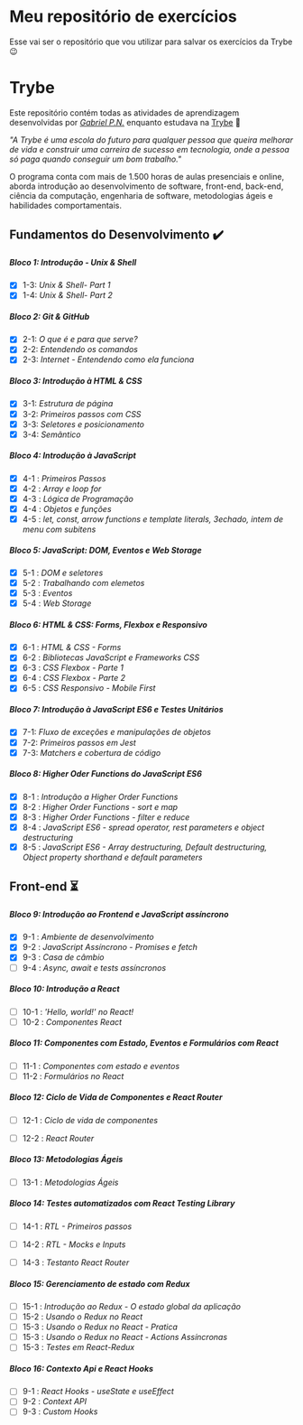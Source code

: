# Meu repositório de exercícios
Esse vai ser o repositório que vou utilizar para salvar os exercícios da Trybe 😉

# Trybe

Este repositório contém todas as atividades de aprendizagem desenvolvidas por _[Gabriel P.N.](https://www.linkedin.com/in/gabriel-pereira-559487187/)_ enquanto estudava na [Trybe](https://www.betrybe.com/) :rocket:

_"A Trybe é uma escola do futuro para qualquer pessoa que queira melhorar de vida e construir uma carreira de sucesso em tecnologia, onde a pessoa só paga quando conseguir um bom trabalho."_

O programa conta com mais de 1.500 horas de aulas presenciais e online, aborda introdução ao desenvolvimento de software, front-end, back-end, ciência da computação, engenharia de software, metodologias ágeis e habilidades comportamentais.

## Fundamentos do Desenvolvimento :heavy_check_mark:

##### Bloco 1: Introdução - Unix & Shell

- [x] 1-3: _Unix & Shell- Part 1_
- [x] 1-4: _Unix & Shell- Part 2_

##### Bloco 2: Git & GitHub

- [x] 2-1: _O que é e para que serve?_
- [x] 2-2: _Entendendo os comandos_
- [x] 2-3: _Internet - Entendendo como ela funciona_

##### Bloco 3: Introdução à HTML & CSS

- [x] 3-1: _Estrutura de página_
- [x] 3-2: _Primeiros passos com CSS_
- [x] 3-3: _Seletores e posicionamento_
- [x] 3-4: _Semãntico_

##### Bloco 4: Introdução à JavaScript

- [x] 4-1 : _Primeiros Passos_
- [x] 4-2 : _Array e loop for_
- [x] 4-3 : _Lógica de Programação_
- [x] 4-4 : _Objetos e funções_
- [x] 4-5 : _let, const, arrow functions e template literals, 3echado, intem de menu com subitens_

##### Bloco 5: JavaScript: DOM, Eventos e Web Storage

- [x] 5-1 : _DOM e seletores_
- [x] 5-2 : _Trabalhando com elemetos_
- [x] 5-3 : _Eventos_
- [x] 5-4 : _Web Storage_

##### Bloco 6: HTML & CSS: Forms, Flexbox e Responsivo

- [x] 6-1 : _HTML & CSS - Forms_
- [x] 6-2 : _Bibliotecas JavaScript e Frameworks CSS_
- [x] 6-3 : _CSS Flexbox - Parte 1_
- [x] 6-4 : _CSS Flexbox - Parte 2_
- [x] 6-5 : _CSS Responsivo - Mobile First_

##### Bloco 7: Introdução à JavaScript ES6 e Testes Unitários

- [x] 7-1: _Fluxo de exceções e manipulações de objetos_
- [x] 7-2: _Primeiros passos em Jest_
- [x] 7-3: _Matchers e cobertura de código_

##### Bloco 8: Higher Oder Functions do JavaScript ES6

- [x] 8-1 : _Introdução a Higher Order Functions_
- [x] 8-2 : _Higher Order Functions - sort e map_
- [x] 8-3 : _Higher Order Functions - filter e reduce_
- [x] 8-4 : _JavaScript ES6 - spread operator, rest parameters e object destructuring_
- [x] 8-5 : _JavaScript ES6 - Array destructuring, Default destructuring, Object property shorthand e default parameters_

## Front-end :hourglass_flowing_sand:

##### Bloco 9: Introdução ao Frontend e JavaScript assíncrono

- [x] 9-1 : _Ambiente de desenvolvimento_
- [x] 9-2 : _JavaScript Assíncrono - Promises e fetch_
- [x] 9-3 : _Casa de câmbio_
- [ ] 9-4 : _Async, await e tests assíncronos_

##### Bloco 10: Introdução a React

- [ ] 10-1 : _'Hello, world!' no React!_
- [ ] 10-2 : _Componentes React_

##### Bloco 11: Componentes com Estado, Eventos e Formulários com React

- [ ] 11-1 : _Componentes com estado e eventos_
- [ ] 11-2 : _Formulários no React_

##### Bloco 12: Ciclo de Vida de Componentes e React Router

- [ ] 12-1 : _Ciclo de vida de componentes_
- [ ] 12-2 : _React Router_


##### Bloco 13: Metodologias Ágeis

- [ ] 13-1 : _Metodologias Ágeis_

##### Bloco 14: Testes automatizados com React Testing Library

- [ ] 14-1 : _RTL - Primeiros passos_
- [ ] 14-2 : _RTL - Mocks e Inputs_
- [ ] 14-3 : _Testanto React Router_


##### Bloco 15: Gerenciamento de estado com Redux

- [ ] 15-1 : _Introdução ao Redux - O estado global da aplicação_
- [ ] 15-2 : _Usando o Redux no React_
- [ ] 15-3 : _Usando o Redux no React - Pratica_
- [ ] 15-3 : _Usando o Redux no React - Actions Assíncronas_
- [ ] 15-3 : _Testes em React-Redux_

##### Bloco 16: Contexto Api e React Hooks

- [ ] 9-1 : _React Hooks - useState e useEffect_
- [ ] 9-2 : _Context API_
- [ ] 9-3 : _Custom Hooks_
